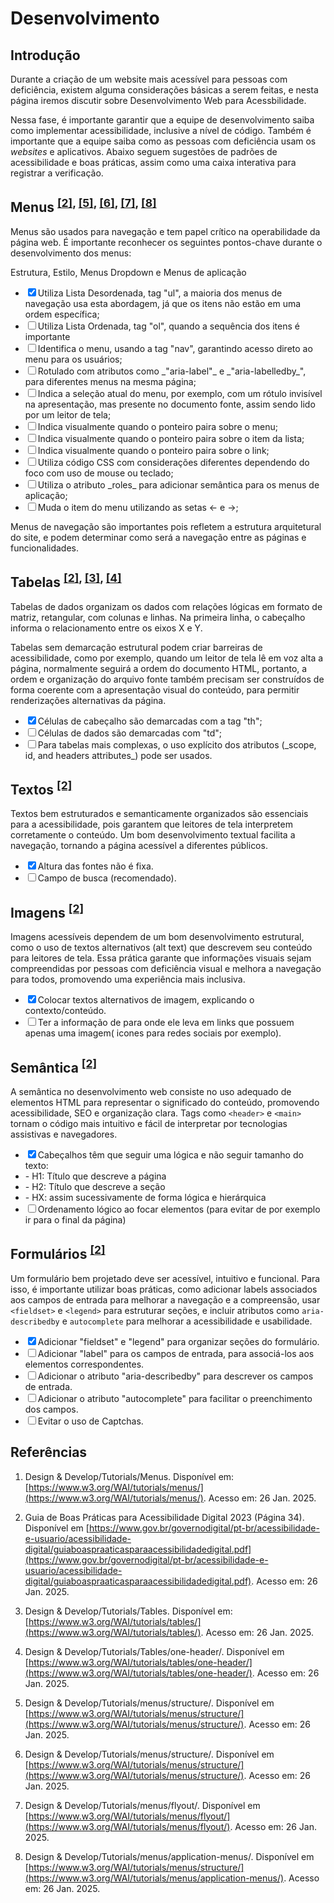 
# **Desenvolvimento**

  

  

## **Introdução**

  

Durante a criação de um website mais acessível para pessoas com deficiência, existem alguma considerações básicas a serem feitas, e nesta página iremos discutir sobre Desenvolvimento Web para Acessbilidade.

  

Nessa fase, é importante garantir que a equipe de desenvolvimento saiba como implementar acessibilidade, inclusive a nível de código. Também é importante que a equipe saiba como as pessoas com deficiência usam os _websites_ e aplicativos. Abaixo seguem sugestões de padrões de acessibilidade e boas práticas, assim como uma caixa interativa para registrar a verificação.

  

## **Menus** <sup>[\[2\]](#referencias), [\[5\]](#referencias), [\[6\]](#referencias), [\[7\]](#referencias), [\[8\]](#referencias)</sup>

Menus são usados para navegação e tem papel crítico na operabilidade da página web. É importante reconhecer os seguintes pontos-chave durante o desenvolvimento dos menus:

Estrutura, Estilo, Menus Dropdown e Menus de aplicação

<ul class="checklist">
    <li><input type="checkbox" id="task2" checked><label for="task2">Utiliza Lista Desordenada, tag "ul", a maioria dos menus de navegação usa esta abordagem, já que os itens não estão em uma ordem específica;</label></li>
    <li><input type="checkbox" id="task1"><label for="task1">Utiliza Lista Ordenada, tag "ol", quando a sequência dos itens é importante</label></li>
    <li><input type="checkbox" id="task4"><label for="task4">Identifica o menu, usando a tag "nav", garantindo acesso direto ao menu para os usuários;</label></li>
    <li><input type="checkbox" id="task4"><label for="task4">Rotulado com atributos como _"aria-label"_ e _"aria-labelledby_", para diferentes menus na mesma página;</label></li>
    <li><input type="checkbox" id="task4"><label for="task4">Indica a seleção atual do menu, por exemplo, com um rótulo invisível na apresentação, mas presente no documento fonte, assim sendo lido por um leitor de tela;</label></li>
    <li><input type="checkbox" id="task4"><label for="task4">Indica visualmente quando o ponteiro paira sobre o menu;</label></li>
    <li><input type="checkbox" id="task4"><label for="task4">Indica visualmente quando o ponteiro paira sobre o item da lista;</label></li>
    <li><input type="checkbox" id="task4"><label for="task4">Indica visualmente quando o ponteiro paira sobre o link;</label></li>
    <li><input type="checkbox" id="task4"><label for="task4">Utiliza código CSS com considerações diferentes dependendo do foco com uso de mouse ou teclado;</label></li>
    <li><input type="checkbox" id="task4"><label for="task4">Utiliza o atributo _roles_ para adicionar semântica para os menus de aplicação;</label></li>
    <li><input type="checkbox" id="task4"><label for="task4">Muda o item do menu utilizando as setas <- e ->;</label></li>
</ul>



Menus de navegação são importantes pois refletem a estrutura arquitetural do site, e podem determinar como será a navegação entre as páginas e funcionalidades.

  

## **Tabelas** <sup>[\[2\]](#referencias), [\[3\]](#referencias), [\[4\]](#referencias)</sup>

  

Tabelas de dados organizam os dados com relações lógicas em formato de matriz, retangular, com colunas e linhas. Na primeira linha, o cabeçalho informa o relacionamento entre os eixos X e Y.

Tabelas sem demarcação estrutural podem criar barreiras de acessibilidade, como por exemplo, quando um leitor de tela lê em voz alta a página, normalmente seguirá a ordem do documento HTML, portanto, a ordem e organização do arquivo fonte também precisam ser construídos de forma coerente com a apresentação visual do conteúdo, para permitir renderizações alternativas da página.

<ul class="checklist">
    <li><input type="checkbox" id="task2" checked><label for="task2">Células de cabeçalho são demarcadas com a tag "th";</label></li>
    <li><input type="checkbox" id="task1"><label for="task1">Células de dados são demarcadas com "td";</label></li>
    <li><input type="checkbox" id="task4"><label for="task4">Para tabelas mais complexas, o uso explícito dos atributos (_scope, id, and headers attributes_) pode ser usados.</label></li>
</ul>




## **Textos** <sup>[\[2\]](#referencias)</sup>
Textos bem estruturados e semanticamente organizados são essenciais para a acessibilidade, pois garantem que leitores de tela interpretem corretamente o conteúdo. Um bom desenvolvimento textual facilita a navegação, tornando a página acessível a diferentes públicos.

<ul class="checklist">
    <li><input type="checkbox" id="task2" checked><label for="task2">Altura das fontes não é fixa.</label></li>
    <li><input type="checkbox" id="task1"><label for="task1">Campo de busca (recomendado).</label></li>
</ul>


 
## **Imagens** <sup>[\[2\]](#referencias)</sup>
Imagens acessíveis dependem de um bom desenvolvimento estrutural, como o uso de textos alternativos (alt text) que descrevem seu conteúdo para leitores de tela. Essa prática garante que informações visuais sejam compreendidas por pessoas com deficiência visual e melhora a navegação para todos, promovendo uma experiência mais inclusiva.

<ul class="checklist">
    <li><input type="checkbox" id="task2" checked><label for="task2">Colocar textos alternativos de imagem, explicando o contexto/conteúdo.</label></li>
    <li><input type="checkbox" id="task1"><label for="task1">Ter a informação de para onde ele leva em links que possuem apenas uma imagem( icones para redes sociais por exemplo).</label></li>
</ul>



## **Semântica** <sup>[\[2\]](#referencias)</sup>
A semântica no desenvolvimento web consiste no uso adequado de elementos HTML para representar o significado do conteúdo, promovendo acessibilidade, SEO e organização clara. Tags como `<header>` e `<main>` tornam o código mais intuitivo e fácil de interpretar por tecnologias assistivas e navegadores.

<ul class="checklist">
    <li><input type="checkbox" id="task2" checked><label for="task2">Cabeçalhos têm que seguir uma lógica e não seguir tamanho do texto:</label></li>
    <li>- H1: Título que descreve a página</li>
    <li>- H2: Título que descreve a seção</li>
    <li>- HX: assim sucessivamente de forma lógica e hierárquica</li>
    <li><input type="checkbox" id="task1"><label for="task1">Ordenamento lógico ao focar elementos (para evitar de por exemplo ir para o final da página)</label></li>
</ul>



## **Formulários** <sup>[\[2\]](#referencias)</sup>
Um formulário bem projetado deve ser acessível, intuitivo e funcional. Para isso, é importante utilizar boas práticas, como adicionar labels associados aos campos de entrada para melhorar a navegação e a compreensão, usar `<fieldset>` e `<legend>` para estruturar seções, e incluir atributos como `aria-describedby` e `autocomplete` para melhorar a acessibilidade e usabilidade.

<ul class="checklist">
    <li><input type="checkbox" id="task2" checked><label for="task2">Adicionar "fieldset" e "legend" para organizar seções do formulário.</label></li>
    <li><input type="checkbox" id="task1">Adicionar "label" para os campos de entrada, para associá-los aos elementos correspondentes.<label for="task1"></label></li>
    <li><input type="checkbox" id="task4"><label for="task4">Adicionar o atributo "aria-describedby" para descrever os campos de entrada.</label></li>
    <li><input type="checkbox" id="task4"><label for="task4">Adicionar o atributo "autocomplete" para facilitar o preenchimento dos campos.</label></li>
    <li><input type="checkbox" id="task4"><label for="task4">Evitar o uso de Captchas.</label></li>
</ul>



## **Referências**

  

1. Design & Develop/Tutorials/Menus. Disponível em: [https://www.w3.org/WAI/tutorials/menus/](https://www.w3.org/WAI/tutorials/menus/). Acesso em: 26 Jan. 2025.

2. Guia de Boas Práticas para Acessibilidade Digital 2023 (Página 34). Disponível em [https://www.gov.br/governodigital/pt-br/acessibilidade-e-usuario/acessibilidade-digital/guiaboaspraaticasparaacessibilidadedigital.pdf](https://www.gov.br/governodigital/pt-br/acessibilidade-e-usuario/acessibilidade-digital/guiaboaspraaticasparaacessibilidadedigital.pdf). Acesso em: 26 Jan. 2025.

3. Design & Develop/Tutorials/Tables. Disponível em: [https://www.w3.org/WAI/tutorials/tables/](https://www.w3.org/WAI/tutorials/tables/). Acesso em: 26 Jan. 2025.

4. Design & Develop/Tutorials/Tables/one-header/. Disponível em [https://www.w3.org/WAI/tutorials/tables/one-header/](https://www.w3.org/WAI/tutorials/tables/one-header/). Acesso em: 26 Jan. 2025.

5. Design & Develop/Tutorials/menus/structure/. Disponível em [https://www.w3.org/WAI/tutorials/menus/structure/](https://www.w3.org/WAI/tutorials/menus/structure/). Acesso em: 26 Jan. 2025.

6. Design & Develop/Tutorials/menus/structure/. Disponível em [https://www.w3.org/WAI/tutorials/menus/structure/](https://www.w3.org/WAI/tutorials/menus/structure/). Acesso em: 26 Jan. 2025.

7. Design & Develop/Tutorials/menus/flyout/. Disponível em [https://www.w3.org/WAI/tutorials/menus/flyout/](https://www.w3.org/WAI/tutorials/menus/flyout/). Acesso em: 26 Jan. 2025.

8. Design & Develop/Tutorials/menus/application-menus/. Disponível em [https://www.w3.org/WAI/tutorials/menus/structure/](https://www.w3.org/WAI/tutorials/menus/application-menus/). Acesso em: 26 Jan. 2025.
